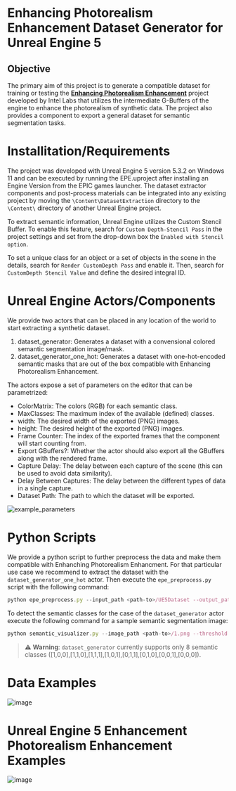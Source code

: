 # Enhancing Photorealism Enhancement Dataset Generator for Unreal Engine 5

## Objective
The primary aim of this project is to generate a compatible dataset for training or testing the [**Enhancing Photorealism Enhancement**](https://github.com/isl-org/PhotorealismEnhancement) project developed by Intel Labs that utilizes the intermediate G-Buffers of the engine to enhance the photorealism of synthetic data. The project also provides a component to export a general dataset for semantic segmentation tasks.

# Installitation/Requirements

The project was developed with Unreal Engine 5 version 5.3.2 on Windows 11 and can be executed by running the EPE.uproject after installing an Engine Version from the EPIC games launcher. The dataset extractor components and post-process materials can be integrated into any existing project by moving the `\Content\DatasetExtraction` directory to the `\Content\` directory of another Unreal Engine project.

To extract semantic information, Unreal Engine utilizes the Custom Stencil Buffer. To enable this feature, search for `Custom Depth-Stencil Pass` in the project settings and set from the drop-down box the `Enabled with Stencil option`.

To set a unique class for an object or a set of objects in the scene in the details, search for `Render CustomDepth Pass` and enable it. Then, search for `CustomDepth Stencil Value` and define the desired integral ID.

# Unreal Engine Actors/Components

We provide two actors that can be placed in any location of the world to start extracting a synthetic dataset.

1) dataset_generator: Generates a dataset with a convensional colored semantic segmentation image/mask.
2) dataset_generator_one_hot: Generates a dataset with one-hot-encoded semantic masks that are out of the box compatible with Enhancing Photorealism Enhancement.

The actors expose a set of parameters on the editor that can be parametrized:

* ColorMatrix: The colors (RGB) for each semantic class.
* MaxClasses: The maximum index of the available (defined) classes.
* width: The desired width of the exported (PNG) images.
* height: The desired height of the exported (PNG) images.
* Frame Counter: The index of the exported frames that the component will start counting from.
* Export GBuffers?: Whether the actor should also export all the GBuffers along with the rendered frame.
* Capture Delay: The delay between each capture of the scene (this can be used to avoid data similarity).
* Delay Between Captures: The delay between the different types of data in a single capture.
* Dataset Path: The path to which the dataset will be exported.

![example_parameters](https://github.com/stefanos50/EnhancingPhotorealism-Dataset-Generator-UE5/assets/36155283/91cf0643-e030-46d4-a041-99af511df97b)

# Python Scripts

We provide a python script to further preprocess the data and make them compatible with Enhanching Photorealism Enhancment. For that particular use case we recommend to extract the dataset with the `dataset_generator_one_hot` actor. Then execute the `epe_preprocess.py` script with the following command:

```javascript
python epe_preprocess.py --input_path <path-to>/UE5Dataset --output_path <path-to>/ --gbuffers ['SceneColor','SceneDepth','WorldNormal','Metallic','Specular','Roughness','BaseColor','SubsurfaceColor'] --gbuffers_grayscale ['SceneDepth','Metallic','Specular','Roughness']
```
To detect the semantic classes for the case of the  `dataset_generator` actor execute the following command for a sample semantic segmentation image:

```javascript
python semantic_visualizer.py --image_path <path-to>/1.png --threshold 500
```

> ⚠️ **Warning**: `dataset_generator` currently supports only 8 semantic classes ([1,0,0],[1,1,0],[1,1,1],[1,0,1],[0,1,1],[0,1,0],[0,0,1],[0,0,0]).

# Data Examples

![image](https://github.com/stefanos50/EnhancingPhotorealism-Dataset-Generator-UE5/assets/36155283/76a048af-6127-479b-b4e3-52f93f9b2d77)

# Unreal Engine 5 Enhancement Photorealism Enhancement Examples

![image](https://github.com/stefanos50/EnhancingPhotorealism-Dataset-Generator-UE5/assets/36155283/0aab2f68-120c-42d3-bf8f-04213baa0719)

